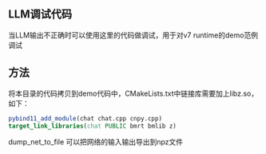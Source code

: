 ## LLM调试代码

当LLM输出不正确时可以使用这里的代码做调试，用于对v7 runtime的demo范例调试

## 方法

将本目录的代码拷贝到demo代码中，CMakeLists.txt中链接库需要加上libz.so，如下：

```CMake
pybind11_add_module(chat chat.cpp cnpy.cpp)
target_link_libraries(chat PUBLIC bmrt bmlib z)
```

dump_net_to_file 可以把网络的输入输出导出到npz文件
